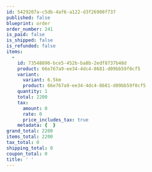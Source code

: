 ```yaml
---
id: 5429207a-c5db-4af6-a122-d3f26908f737
published: false
blueprint: order
order_number: 241
is_paid: false
is_shipped: false
is_refunded: false
items:
  -
    id: 73548896-bce5-452b-ba8b-2edf8737b48d
    product: 66e767a9-ee34-4dc4-8681-d09bb59f0cf5
    variant:
      variant: 6.5km
      product: 66e767a9-ee34-4dc4-8681-d09bb59f0cf5
    quantity: 1
    total: 2200
    tax:
      amount: 0
      rate: 0
      price_includes_tax: true
    metadata: {  }
grand_total: 2200
items_total: 2200
tax_total: 0
shipping_total: 0
coupon_total: 0
title: ' '
---
```

